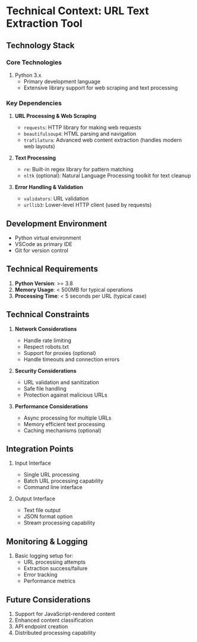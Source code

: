# Technical Context: URL Text Extraction Tool

## Technology Stack

### Core Technologies
1. Python 3.x
   - Primary development language
   - Extensive library support for web scraping and text processing

### Key Dependencies
1. **URL Processing & Web Scraping**
   - `requests`: HTTP library for making web requests
   - `beautifulsoup4`: HTML parsing and navigation
   - `trafilatura`: Advanced web content extraction (handles modern web layouts)

2. **Text Processing**
   - `re`: Built-in regex library for pattern matching
   - `nltk` (optional): Natural Language Processing toolkit for text cleanup

3. **Error Handling & Validation**
   - `validators`: URL validation
   - `urllib3`: Lower-level HTTP client (used by requests)

## Development Environment
- Python virtual environment
- VSCode as primary IDE
- Git for version control

## Technical Requirements
1. **Python Version**: >= 3.8
2. **Memory Usage**: < 500MB for typical operations
3. **Processing Time**: < 5 seconds per URL (typical case)

## Technical Constraints
1. **Network Considerations**
   - Handle rate limiting
   - Respect robots.txt
   - Support for proxies (optional)
   - Handle timeouts and connection errors

2. **Security Considerations**
   - URL validation and sanitization
   - Safe file handling
   - Protection against malicious URLs

3. **Performance Considerations**
   - Async processing for multiple URLs
   - Memory efficient text processing
   - Caching mechanisms (optional)

## Integration Points
1. Input Interface
   - Single URL processing
   - Batch URL processing capability
   - Command line interface

2. Output Interface
   - Text file output
   - JSON format option
   - Stream processing capability

## Monitoring & Logging
1. Basic logging setup for:
   - URL processing attempts
   - Extraction success/failure
   - Error tracking
   - Performance metrics

## Future Considerations
1. Support for JavaScript-rendered content
2. Enhanced content classification
3. API endpoint creation
4. Distributed processing capability